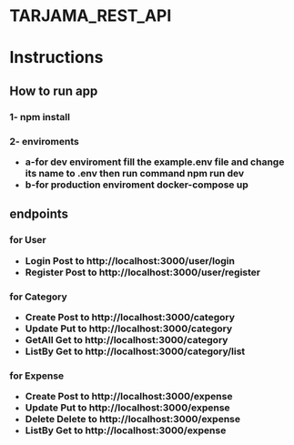 # TARJAMA_REST_API

<h1>Instructions</1>

<h2>How to run app</2>
<h3>1- npm install</3>
<h3>2- enviroments 
  <ul>
  <li>a-for dev enviroment fill the example.env file and change its name to .env then run command npm run dev</li>
  <li>b-for production enviroment docker-compose up</li>
  </ul>
  </3>
 
 <h2>endpoints</2>
 <h3>for User 
  <ul>
    <li>Login Post to http://localhost:3000/user/login</li>
    <li>Register Post to http://localhost:3000/user/register</li>
  </ul>
  </3>
  
  <h3>for Category 
  <ul>
    <li>Create Post to http://localhost:3000/category</li>
    <li>Update Put to http://localhost:3000/category</li>
    <li>GetAll Get to http://localhost:3000/category</li>
    <li>ListBy Get to http://localhost:3000/category/list</li>
  </ul>
  </3>
  
   <h3>for Expense 
  <ul>
    <li>Create Post to http://localhost:3000/expense</li>
    <li>Update Put to http://localhost:3000/expense</li>
    <li>Delete Delete to http://localhost:3000/expense</li>
    <li>ListBy Get to http://localhost:3000/expense</li>
  </ul>
  </3>
  
